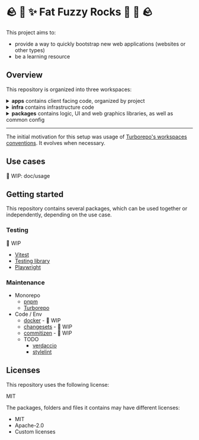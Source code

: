 # 🪨 👾 ✨ Fat Fuzzy Rocks 🫧 🐙 🪨

This project aims to:

- provide a way to quickly bootstrap new web applications (websites or other types)
- be a learning resource

## Overview

This repository is organized into three workspaces:

<details>
<summary><b>apps</b> contains client facing code, organized by project</summary>
<p>

- **doc** This app is a the documentation website for this project
  - It's accessible here: https://rocks.pages.dev/
- **sandbox** A frontend sample app app that uses the **ui** library package
  - Used fot testing and experimentation

</p></details>

<details>
<summary><b>infra</b> contains infrastructure code</summary>
<p>

Common resources

- **scripts**
  - WIP

Resources per app

- **doc**

  - WIP

</p></details>

<details>
<summary><b>packages</b> contains logic, UI and web graphics libraries, as well as common config</summary>
<p>

- **config** Common config: eslint, etc

  The monorepo needs some adjustments as .prettier config is currently duplicated in projects: I believe need to solve a problem specific to my workspace config in VSCode to fix this easily - WIP

- **design** a design sandbox
  - isolates design work from the UI library
  - design assets and collections go here
  - design tests and experiments go here
- **lib** Libraries unrelated to building an interface or utility functions: logic and experiments

  - 👾 gfx - everything related to working with webgl
  - 🤖 state machines
  - ➕ maths

- **markdown** A utility package for loading markdown files

  - based on [bluwy/website/packages](https://github.com/bluwy/website/tree/master/packagess)

- **ui** A frontend component library
  - A UI library that can be used as a common source of truth for web projects

</p></details>

---

The initial motivation for this setup was usage of [Turborepo's workspaces conventions](https://turbo.build/repo/docs/getting-started/existing-monorepo#configure-workspaces). It evolves when necessary.

## Use cases

🚧 WIP: doc/usage

## Getting started

This repository contains several packages, which can be used together or independently, depending on the use case.

### Testing

🚧 WIP

- [Vitest](https://vitest.dev/)
- [Testing library](https://github.com/testing-library)
- [Playwright](https://playwright.dev/)

### Maintenance

- Monorepo
  - [pnpm](https://pnpm.io/)
  - [Turborepo](https://turbo.build/)
- Code / Env
  - [docker](https://www.docker.com/) - 🚧 WIP
  - [changesets](https://github.com/changesets/changesets) - 🚧 WIP
  - [commitizen](https://github.com/commitizen/cz-cli) - 🚧 WIP
  - TODO
    - [verdaccio](https://verdaccio.org/)
    - [stylelint](https://stylelint.io/)

## Licenses

This repository uses the following license:

MIT

The packages, folders and files it contains may have different licenses:

- MIT
- Apache-2.0
- Custom licenses
